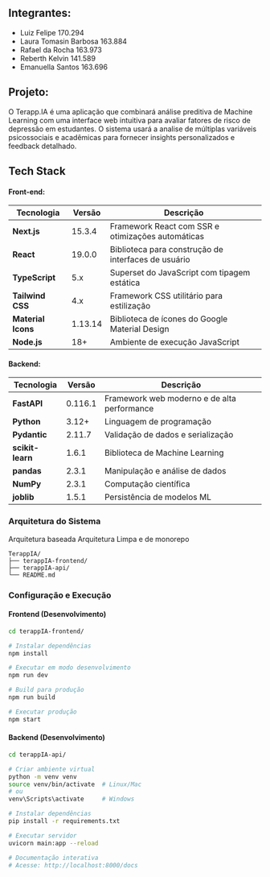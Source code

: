## Integrantes: <br/>
  - Luiz Felipe 170.294 <br/>
  - Laura Tomasin Barbosa 163.884 <br/>
  - Rafael da Rocha 163.973 <br/>
  - Reberth Kelvin 141.589 <br/>
  - Emanuella Santos 163.696 <br/>

## Projeto:
  O Terapp.IA é uma aplicação que combinará análise preditiva de Machine Learning com uma interface web intuitiva para avaliar fatores de risco de depressão em estudantes. O sistema usará a analise de múltiplas variáveis psicossociais e acadêmicas para fornecer insights personalizados e feedback detalhado.

  
## Tech Stack
  #### Front-end:
| Tecnologia | Versão | Descrição |
|------------|--------|-----------|
| **Next.js** | 15.3.4 | Framework React com SSR e otimizações automáticas |
| **React** | 19.0.0 | Biblioteca para construção de interfaces de usuário |
| **TypeScript** | 5.x | Superset do JavaScript com tipagem estática |
| **Tailwind CSS** | 4.x | Framework CSS utilitário para estilização |
| **Material Icons** | 1.13.14 | Biblioteca de ícones do Google Material Design |
| **Node.js** | 18+ | Ambiente de execução JavaScript |

  #### Backend:
| Tecnologia | Versão | Descrição |
|------------|--------|-----------|
| **FastAPI** | 0.116.1 | Framework web moderno e de alta performance |
| **Python** | 3.12+ | Linguagem de programação |
| **Pydantic** | 2.11.7 | Validação de dados e serialização |
| **scikit-learn** | 1.6.1 | Biblioteca de Machine Learning |
| **pandas** | 2.3.1 | Manipulação e análise de dados |
| **NumPy** | 2.3.1 | Computação científica |
| **joblib** | 1.5.1 | Persistência de modelos ML |


###  Arquitetura do Sistema

Arquitetura baseada Arquitetura Limpa e de monorepo
```
TerappIA/
├── terappIA-frontend/          
├── terappIA-api/    
└── README.md                  
```


### Configuração e Execução

#### Frontend (Desenvolvimento)

```bash
cd terappIA-frontend/

# Instalar dependências
npm install

# Executar em modo desenvolvimento
npm run dev

# Build para produção
npm run build

# Executar produção
npm start
```

#### Backend (Desenvolvimento)

```bash
cd terappIA-api/

# Criar ambiente virtual
python -m venv venv
source venv/bin/activate  # Linux/Mac
# ou
venv\Scripts\activate     # Windows

# Instalar dependências
pip install -r requirements.txt

# Executar servidor
uvicorn main:app --reload

# Documentação interativa
# Acesse: http://localhost:8000/docs
```
